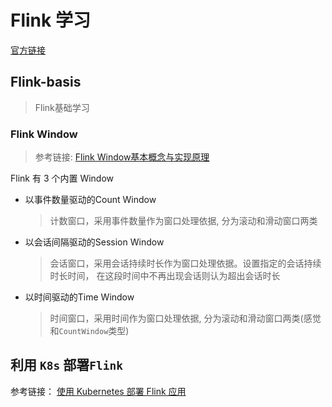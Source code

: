 # Flink 学习
[官方链接](https://flink.apache.org/zh/)

## Flink-basis
>Flink基础学习
### Flink Window
>参考链接: [Flink Window基本概念与实现原理](https://juejin.im/post/5cb6d4426fb9a068af37aa60)

Flink 有 3 个内置 Window
- 以事件数量驱动的Count Window
    >计数窗口，采用事件数量作为窗口处理依据, 分为滚动和滑动窗口两类
- 以会话间隔驱动的Session Window
    >会话窗口，采用会话持续时长作为窗口处理依据。设置指定的会话持续时长时间，
    在这段时间中不再出现会话则认为超出会话时长
- 以时间驱动的Time Window
    >时间窗口，采用时间作为窗口处理依据, 分为滚动和滑动窗口两类(感觉和`CountWindow`类型)

## 利用 `K8s` 部署`Flink`
参考链接： [使用 Kubernetes 部署 Flink 应用](http://shzhangji.com/cnblogs/2019/08/25/deploy-flink-job-cluster-on-kubernetes/)